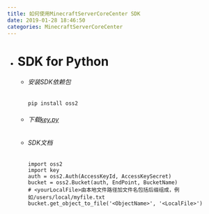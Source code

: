 ```yaml
---
title: 如何使用MinecraftServerCoreCenter SDK
date: 2019-01-28 18:46:50
categories: MinecraftServerCoreCenter
---
```


- # SDK for Python
  - ###### 安装SDK依赖包
    ``` 
    pip install oss2
    ```
  - ###### 下载[key.py](https://drive.aoaoao.me/s/1tzyg2ya)
  - ###### SDK文档
    ```
    import oss2
    import key
    auth = oss2.Auth(AccessKeyId, AccessKeySecret)
    bucket = oss2.Bucket(auth, EndPoint, BucketName)
    # <yourLocalFile>由本地文件路径加文件名包括后缀组成，例如/users/local/myfile.txt
    bucket.get_object_to_file('<ObjectName>', '<LocalFile>')  
    ```
